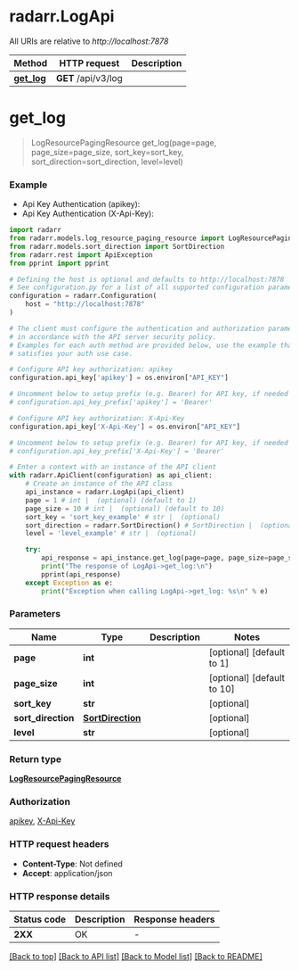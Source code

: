 # radarr.LogApi

All URIs are relative to *http://localhost:7878*

Method | HTTP request | Description
------------- | ------------- | -------------
[**get_log**](LogApi.md#get_log) | **GET** /api/v3/log | 


# **get_log**
> LogResourcePagingResource get_log(page=page, page_size=page_size, sort_key=sort_key, sort_direction=sort_direction, level=level)

### Example

* Api Key Authentication (apikey):
* Api Key Authentication (X-Api-Key):

```python
import radarr
from radarr.models.log_resource_paging_resource import LogResourcePagingResource
from radarr.models.sort_direction import SortDirection
from radarr.rest import ApiException
from pprint import pprint

# Defining the host is optional and defaults to http://localhost:7878
# See configuration.py for a list of all supported configuration parameters.
configuration = radarr.Configuration(
    host = "http://localhost:7878"
)

# The client must configure the authentication and authorization parameters
# in accordance with the API server security policy.
# Examples for each auth method are provided below, use the example that
# satisfies your auth use case.

# Configure API key authorization: apikey
configuration.api_key['apikey'] = os.environ["API_KEY"]

# Uncomment below to setup prefix (e.g. Bearer) for API key, if needed
# configuration.api_key_prefix['apikey'] = 'Bearer'

# Configure API key authorization: X-Api-Key
configuration.api_key['X-Api-Key'] = os.environ["API_KEY"]

# Uncomment below to setup prefix (e.g. Bearer) for API key, if needed
# configuration.api_key_prefix['X-Api-Key'] = 'Bearer'

# Enter a context with an instance of the API client
with radarr.ApiClient(configuration) as api_client:
    # Create an instance of the API class
    api_instance = radarr.LogApi(api_client)
    page = 1 # int |  (optional) (default to 1)
    page_size = 10 # int |  (optional) (default to 10)
    sort_key = 'sort_key_example' # str |  (optional)
    sort_direction = radarr.SortDirection() # SortDirection |  (optional)
    level = 'level_example' # str |  (optional)

    try:
        api_response = api_instance.get_log(page=page, page_size=page_size, sort_key=sort_key, sort_direction=sort_direction, level=level)
        print("The response of LogApi->get_log:\n")
        pprint(api_response)
    except Exception as e:
        print("Exception when calling LogApi->get_log: %s\n" % e)
```



### Parameters


Name | Type | Description  | Notes
------------- | ------------- | ------------- | -------------
 **page** | **int**|  | [optional] [default to 1]
 **page_size** | **int**|  | [optional] [default to 10]
 **sort_key** | **str**|  | [optional] 
 **sort_direction** | [**SortDirection**](.md)|  | [optional] 
 **level** | **str**|  | [optional] 

### Return type

[**LogResourcePagingResource**](LogResourcePagingResource.md)

### Authorization

[apikey](../README.md#apikey), [X-Api-Key](../README.md#X-Api-Key)

### HTTP request headers

 - **Content-Type**: Not defined
 - **Accept**: application/json

### HTTP response details

| Status code | Description | Response headers |
|-------------|-------------|------------------|
**2XX** | OK |  -  |

[[Back to top]](#) [[Back to API list]](../README.md#documentation-for-api-endpoints) [[Back to Model list]](../README.md#documentation-for-models) [[Back to README]](../README.md)

